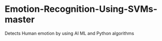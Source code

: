 # Emotion-Recognition-Using-SVMs-master
Detects Human emotion by using AI ML and Python algorithms 
